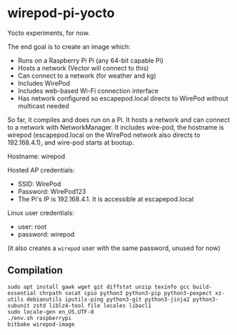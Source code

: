 # wirepod-pi-yocto

Yocto experiments, for now.

The end goal is to create an image which:

-	Runs on a Raspberry Pi Pi (any 64-bit capable Pi)
-	Hosts a network (Vector will connect to this)
-	Can connect to a network (for weather and kg)
-	Includes WirePod
-	Includes web-based Wi-Fi connection interface
-	Has network configured so escapepod.local directs to WirePod without multicast needed

So far, it compiles and does run on a Pi. It hosts a network and can connect to a network with NetworkManager. It includes wire-pod, the hostname is wirepod (escapepod.local on the WirePod network also directs to 192.168.4.1), and wire-pod starts at bootup.

Hostname: wirepod

Hosted AP credentials:

-	SSID: WirePod
-	Password: WirePod123
-	The Pi's IP is 192.168.4.1. It is accessible at escapepod.local


Linux user credentials:

-	user: root
-	password: wirepod

(it also creates a `wirepod` user with the same password, unused for now)

## Compilation

```
sudo apt install gawk wget git diffstat unzip texinfo gcc build-essential chrpath socat cpio python3 python3-pip python3-pexpect xz-utils debianutils iputils-ping python3-git python3-jinja2 python3-subunit zstd liblz4-tool file locales libacl1
sudo locale-gen en_US.UTF-8
./env.sh raspberrypi
bitbake wirepod-image
```
